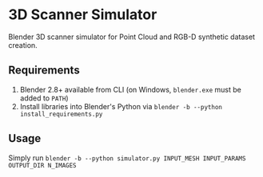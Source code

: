 # 3D Scanner Simulator
Blender 3D scanner simulator for Point Cloud and RGB-D synthetic dataset creation.

## Requirements
1. Blender 2.8+ available from CLI (on Windows, `blender.exe` must be added to `PATH`)
2. Install libraries into Blender's Python via `blender -b --python install_requirements.py`

## Usage
Simply run `blender -b --python simulator.py INPUT_MESH INPUT_PARAMS OUTPUT_DIR N_IMAGES`
